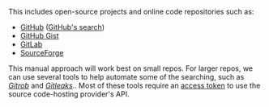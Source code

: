 This includes open-source projects and online code repositories such as:

- [GitHub](https://github.com/) ([GitHub's search](https://help.github.com/en/github/searching-for-information-on-github/searching-code))
- [GitHub Gist](https://gist.github.com/)
- [GitLab](https://about.gitlab.com/)
- [SourceForge](https://sourceforge.net/)

This manual approach will work best on small repos. For larger repos, we can use several tools to help automate some of the searching, such as [_Gitrob_](https://github.com/michenriksen/gitrob) and [_Gitleaks_](https://github.com/zricethezav/gitleaks).. Most of these tools require an [access token](https://help.github.com/en/articles/creating-a-personal-access-token-for-the-command-line) to use the source code-hosting provider's API.